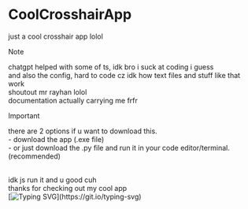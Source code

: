 # CoolCrosshairApp
just a cool crosshair app lolol
> [!NOTE]
> chatgpt helped with some of ts, idk bro i suck at coding i guess
> </br> and also the config, hard to code cz idk how text files and stuff like that work
> </br> shoutout mr rayhan lolol
> </br> documentation actually carrying me frfr

> [!IMPORTANT]
> there are 2 options if u want to download this.
> </br> - download the app (.exe file)
> </br> - or just download the .py file and run it in your code editor/terminal. (recommended)

</br> idk js run it and u good cuh
</br> thanks for checking out my cool app
</br> [![Typing SVG](https://readme-typing-svg.demolab.com?font=Sansation&letterSpacing=close&duration=3000&pause=1000&width=435&lines=Created+By+Galax!)](https://git.io/typing-svg)
